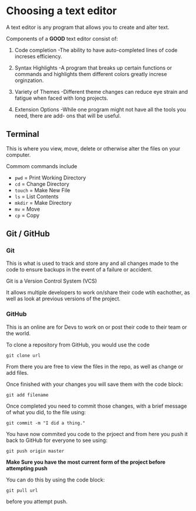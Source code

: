 # Choosing a text editor

A text editor is any program that allows you to create and alter text.

Components of a **GOOD** text editor consist of:

1. Code completion
 -The ability to have auto-completed lines of code increses efficiency.
 
2. Syntax Highlights
 -A program that breaks up certain functions or commands and highlights them different colors greatly increse orginzation.
 
3. Variety of Themes
 -Different theme changes can reduce eye strain and fatigue when faced with long projects.
 
4. Extension Options
 -While one program might not have all the tools you need, there are add- ons that will be useful.
 
 ## Terminal
 
 This is where you view, move, delete or otherwise alter the files on your computer.
 
 Commom commands include
 
 - `pwd` = Print Working Directory
 - `cd` = Change Directory
 - `touch` = Make New File
 - `ls` = List Contents
 - `mkdir` = Make Directory
 - `mv` = Move
 - `cp` = Copy
 
 ## Git / GitHub
 
 ### Git
 
 This is what is used to track and store any and all changes made to the code to ensure backups in the event of a failure or accident.
 
 Git is a Version Control System (VCS)
 
 It allows multiple developers to work on/share their code wtih eachother, as well as look at previous versions of the project.
 
 ### GitHub
 This is an online are for Devs to work on or post their code to their team or the world.
 
 To clone a repository from GitHub, you would use the code
 
 `git clone url`
 
 From there you are free to view the files in the repo, as well as change or add files.
 
 Once finished with your changes you will save them with the code block:
 
 `git add filename`
 
 Once completed you need to commit those changes, with a brief message of what you did, to the file using:
 
 `git commit -m "I did a thing."`
 
 You have now commited you code to the prjoect and from here you push it back to GitHub for everyone to see using:
 
 `git push origin master`
 
 **Make Sure you have the most current form of the project before attempting push** 
 
 You can do this by using the code block:
 
 `git pull url`
 
 before you attempt push.
 
 
 
 
 
